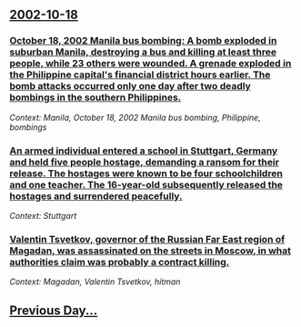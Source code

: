 ## [2002-10-18](/news/2002/10/18/index.md)

### [ October 18, 2002 Manila bus bombing: A bomb exploded in suburban Manila, destroying a bus and killing at least three people, while 23 others were wounded. A grenade exploded in the Philippine capital's financial district hours earlier. The bomb attacks occurred only one day after two deadly bombings in the southern Philippines.](/news/2002/10/18/october-18-2002-manila-bus-bombing-a-bomb-exploded-in-suburban-manila-destroying-a-bus-and-killing-at-least-three-people-while-23-other.md)
_Context: Manila, October 18, 2002 Manila bus bombing, Philippine, bombings_

### [ An armed individual entered a school in Stuttgart, Germany and held five people hostage, demanding a ransom for their release. The hostages were known to be four schoolchildren and one teacher. The 16-year-old subsequently released the hostages and surrendered peacefully.](/news/2002/10/18/an-armed-individual-entered-a-school-in-stuttgart-germany-and-held-five-people-hostage-demanding-a-ransom-for-their-release-the-hostages.md)
_Context: Stuttgart_

### [ Valentin Tsvetkov, governor of the Russian Far East region of Magadan, was assassinated on the streets in Moscow, in what authorities claim was probably a contract killing.](/news/2002/10/18/valentin-tsvetkov-governor-of-the-russian-far-east-region-of-magadan-was-assassinated-on-the-streets-in-moscow-in-what-authorities-claim.md)
_Context: Magadan, Valentin Tsvetkov, hitman_

## [Previous Day...](/news/2002/10/17/index.md)

